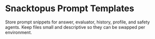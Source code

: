 # Snacktopus Prompt Templates

Store prompt snippets for answer, evaluator, history, profile, and safety agents. Keep files small and descriptive so they can be swapped per environment.
